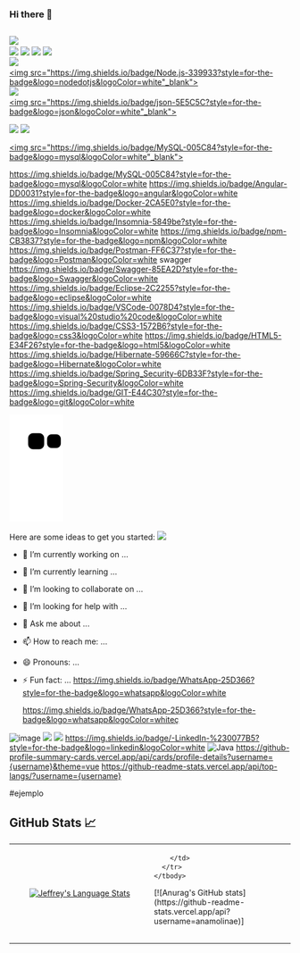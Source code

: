 ### Hi there 👋

  ##
  <a href="https://www.linkedin.com/in/anamme/" target="_blank"><img src="https://img.shields.io/badge/-LinkedIn-%230077B5?style=for-the-badge&logo=linkedin&logoColor=white" target="_blank"></a>  	
  <a href="https://www.java.com/es/" target="_blank"><img src="https://img.shields.io/badge/java-%23ED8B00.svg?style=for-the-badge&logo=java&logoColor=white" target="_blank"></a> 
 <a href="https://spring.io/" target="_blank"><img src="https://img.shields.io/badge/Spring_Boot-F2F4F9?style=for-the-badge&logo=spring-boot"></a> 
   <a href="https://spring.io/projects/spring-security" target="_blank"><img src="https://img.shields.io/badge/Spring_Security-6DB33F?style=for-the-badge&logo=Spring-Security&logoColor=white"></a> 
 <a href="https://www.linkedin.com/in/anamme/" target="_blank"><img src="https://img.shields.io/badge/JavaScript-323330?style=for-the-badge&logo=javascript&logoColor=F7DF1E" target="_blank"></a>  	
  <a href="https://www.linkedin.com/in/anamme/" target="_blank"><img src="https://img.shields.io/badge/TypeScript-007ACC?style=for-the-badge&logo=typescript&logoColor=white" target="_blank"></a>  
  <a href="https://nodejs.org/es/" target="_blank"><img src="https://img.shields.io/badge/Node.js-339933?style=for-the-badge&logo=nodedotjs&logoColor=white"_blank"></a>  
 <a href="https://nodejs.org/es" target="_blank"><img src="https://img.shields.io/badge/Node.js-339933?style=for-the-badge&logo=nodedotjs&logoColor=white" target="_blank"></a>  
  <a href="https://nodejs.org/es" target="_blank"><img src="https://img.shields.io/badge/json-5E5C5C?style=for-the-badge&logo=json&logoColor=white"_blank"></a>  
	
 <a href="https://www.linkedin.com/in/anamme/" target="_blank"><img src="https://img.shields.io/badge/json-5E5C5C?style=for-the-badge&logo=json&logoColor=white" target="_blank"></a> 
  <a href="https://www.mongodb.com/" target="_blank"><img src="https://img.shields.io/badge/MongoDB-4EA94B?style=for-the-badge&logo=mongodb&logoColor=white" target="_blank"></a> 
  
  
  <a href="https://www.mysql.com/" target="_blank"><img src="https://img.shields.io/badge/MySQL-005C84?style=for-the-badge&logo=mysql&logoColor=white"_blank"></a>  	
	

https://img.shields.io/badge/MySQL-005C84?style=for-the-badge&logo=mysql&logoColor=white
https://img.shields.io/badge/Angular-DD0031?style=for-the-badge&logo=angular&logoColor=white
https://img.shields.io/badge/Docker-2CA5E0?style=for-the-badge&logo=docker&logoColor=white
https://img.shields.io/badge/Insomnia-5849be?style=for-the-badge&logo=Insomnia&logoColor=white
https://img.shields.io/badge/npm-CB3837?style=for-the-badge&logo=npm&logoColor=white
	https://img.shields.io/badge/Postman-FF6C37?style=for-the-badge&logo=Postman&logoColor=white
swagger
	https://img.shields.io/badge/Swagger-85EA2D?style=for-the-badge&logo=Swagger&logoColor=white
https://img.shields.io/badge/Eclipse-2C2255?style=for-the-badge&logo=eclipse&logoColor=white
https://img.shields.io/badge/VSCode-0078D4?style=for-the-badge&logo=visual%20studio%20code&logoColor=white
https://img.shields.io/badge/CSS3-1572B6?style=for-the-badge&logo=css3&logoColor=white
	https://img.shields.io/badge/HTML5-E34F26?style=for-the-badge&logo=html5&logoColor=white
https://img.shields.io/badge/Hibernate-59666C?style=for-the-badge&logo=Hibernate&logoColor=white
https://img.shields.io/badge/Spring_Security-6DB33F?style=for-the-badge&logo=Spring-Security&logoColor=white
https://img.shields.io/badge/GIT-E44C30?style=for-the-badge&logo=git&logoColor=white
	
	
 
  ![Snake animation](https://github.com/rafaballerini/rafaballerini/blob/output/github-contribution-grid-snake.svg)
 
</div>

Here are some ideas to get you started:
  <a href="https://www.linkedin.com/in/anamme/" target="_blank"><img src="https://img.shields.io/badge/-LinkedIn-%230077B5?style=for-the-badge&logo=linkedin&logoColor=white" target="_blank"></a> 
  
- 🔭 I’m currently working on ...
- 🌱 I’m currently learning ...
- 👯 I’m looking to collaborate on ...
- 🤔 I’m looking for help with ...
- 💬 Ask me about ...
- 📫 How to reach me: ...
- 😄 Pronouns: ...
- ⚡ Fun fact: ...
https://img.shields.io/badge/WhatsApp-25D366?style=for-the-badge&logo=whatsapp&logoColor=white

	https://img.shields.io/badge/WhatsApp-25D366?style=for-the-badge&logo=whatsapp&logoColor=whiteç
	
![image]({https://img.shields.io/badge/WhatsApp-25D366?style=for-the-badge&logo=whatsapp&logoColor=whiteç})
<img src="{https://img.shields.io/badge/WhatsApp-25D366?style=for-the-badge&logo=whatsapp&logoColor=whiteç}" />
<img src="{https://img.shields.io/badge/MySQL-005C84?style=for-the-badge&logo=mysql&logoColor=white}" />
https://img.shields.io/badge/-LinkedIn-%230077B5?style=for-the-badge&logo=linkedin&logoColor=white
![Java](https://img.shields.io/badge/java-%23ED8B00.svg?style=for-the-badge&logo=java&logoColor=white)
	https://github-profile-summary-cards.vercel.app/api/cards/profile-details?username={username}&theme=vue
https://github-readme-stats.vercel.app/api/top-langs/?username={username}

#ejemplo
## GitHub Stats 📈
<div align="center">
  <table width="100%">
    <tbody>
      <tr>
        <td width="50%" style="border: none !important;">
        <div align="center" width="100%">
          <a href="https://github.com/anamolinae">
            <img src="https://github-readme-stats.vercel.app/api/top-langs/?username=jeffreyc86&hide=ruby&layout=compact&hide_border=true&langs_count=6" alt="Jeffrey's Language Stats" vertical-align="middle"/>
          </a>
        </div>
        </td>
        <td width="50%" style="border: none !important;">
        
        </td>
      </tr>
    </tbody>
  <table>
<div>
[![Anurag's GitHub stats](https://github-readme-stats.vercel.app/api?username=anamolinae)]

